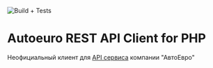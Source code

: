 ![Build + Tests](https://github.com/mrodikov/php-autoeuro-api/workflows/Build%20+%20Tests/badge.svg?branch=master)
# Autoeuro REST API Client for PHP

Неофициальный клиент для [API сервиса](https://api.autoeuro.ru) компании "АвтоЕвро"
